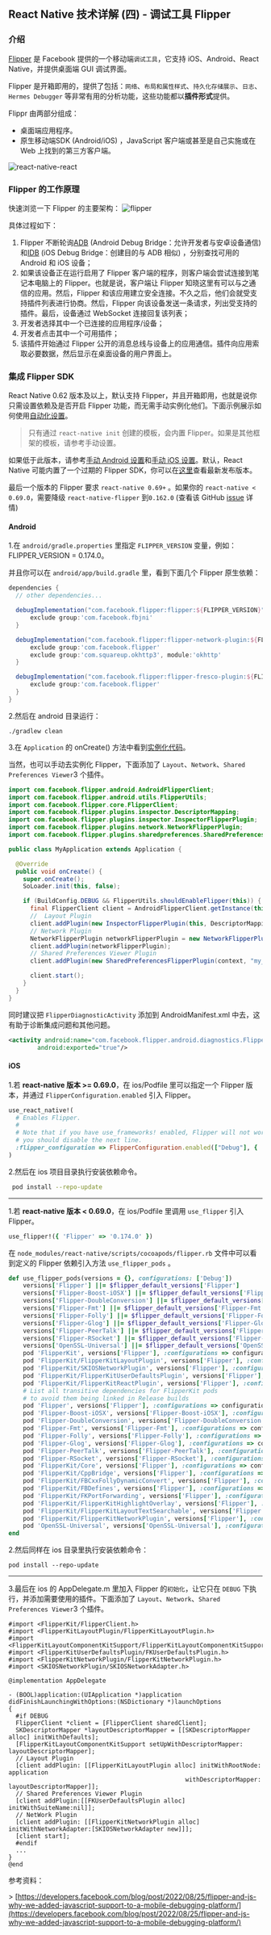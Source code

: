 ## React Native 技术详解 (四) - 调试工具 Flipper 
### 介绍

[Flipper](https://fbflipper.com/) 是 Facebook 提供的一个移动端`调试工具`，它支持 iOS、Android、React Native，并提供桌面端 GUI 调试界面。

Flipper 是开箱即用的，提供了包括：`网络`、`布局和属性样式`、`持久化存储展示`、`日志`、`Hermes Debugger` 等非常有用的分析功能，这些功能都以**插件形式**提供。

Flippr 由两部分组成：

* 桌面端应用程序。
* 原生移动端SDK (Android/iOS) ，JavaScript 客户端或甚至是自己实施或在 Web 上找到的第三方客户端。

![react-native-react](react-native-react.png)

### Flipper 的工作原理

快速浏览一下 Flipper 的主要架构：
![flipper](flipper.svg)

具体过程如下：

1. Flipper 不断轮询[ADB](https://developer.android.com/studio/command-line/adb) (Android Debug Bridge：允许开发者与安卓设备通信) 和[IDB](https://fbidb.io/) (iOS Debug Bridge：创建目的与 ADB 相似) ，分别查找可用的 Android 和 iOS 设备；
2. 如果该设备正在运行启用了 Flipper 客户端的程序，则客户端会尝试连接到笔记本电脑上的 Flipper。也就是说，客户端让 Flipper 知晓这里有可以与之通信的应用。然后，Flipper 和该应用建立安全连接。不久之后，他们会就受支持插件列表进行协商。然后，Flipper 向该设备发送一条请求，列出受支持的插件。最后，设备通过 WebSocket 连接回复该列表；
3. 开发者选择其中一个已连接的应用程序/设备；
4. 开发者点击其中一个可用插件；
5. 该插件开始通过 Flipper 公开的消息总线与设备上的应用通信。插件向应用索取必要数据，然后显示在桌面设备的用户界面上。

### 集成 Flipper SDK

React Native 0.62 版本及以上，默认支持 Flipper，并且开箱即用，也就是说你只需设置依赖及是否开启 Flipper 功能，而无需手动实例化他们。下面示例展示如何使用[自动化设置](https://fbflipper.com/docs/getting-started/react-native/)。

> 只有通过 `react-native init` 创建的模板，会内置 Flipper。如果是其他框架的模板，请参考手动设置。

如果低于此版本，请参考[手动 Android 设置](https://fbflipper.com/docs/getting-started/react-native-android/)和[手动 iOS 设置](https://fbflipper.com/docs/getting-started/react-native-ios/)。默认，React Native 可能内置了一个过期的 Flipper SDK，你可以在[这里](https://github.com/facebook/flipper/tags)查看最新发布版本。

最后一个版本的 Flipper 要求 `react-native 0.69+` 。如果你的 `react-native < 0.69.0`，需要降级 `react-native-flipper` 到`0.162.0` (查看该 GitHub [issue](https://github.com/facebook/flipper/issues/4240) 详情)

#### Android

1.在 `android/gradle.properties` 里指定 `FLIPPER_VERSION` 变量，例如：FLIPPER_VERSION = 0.174.0。

并且你可以在 `android/app/build.gradle` 里，看到下面几个 Flipper 原生依赖：

``` groovy
dependencies {
  // other dependencies...

  debugImplementation("com.facebook.flipper:flipper:${FLIPPER_VERSION}") {
      exclude group:'com.facebook.fbjni'
  }

  debugImplementation("com.facebook.flipper:flipper-network-plugin:${FLIPPER_VERSION}") {
      exclude group:'com.facebook.flipper'
      exclude group:'com.squareup.okhttp3', module:'okhttp'
  }

  debugImplementation("com.facebook.flipper:flipper-fresco-plugin:${FLIPPER_VERSION}") {
      exclude group:'com.facebook.flipper'
  }
}
```

2.然后在 android 目录运行：

``` shell
./gradlew clean
```

3.在 `Application` 的 onCreate() 方法中看到[实例化代码](https://github.com/facebook/react-native/blob/a02bd0ded1d193e3fe6f0bfb961138e0f212fccc/template/android/app/src/main/java/com/helloworld/MainApplication.java#L60)。

当然，也可以手动去实例化 Flipper，下面添加了 `Layout`、`Network`、`Shared Preferences Viewer`3 个插件。

``` Java
import com.facebook.flipper.android.AndroidFlipperClient;
import com.facebook.flipper.android.utils.FlipperUtils;
import com.facebook.flipper.core.FlipperClient;
import com.facebook.flipper.plugins.inspector.DescriptorMapping;
import com.facebook.flipper.plugins.inspector.InspectorFlipperPlugin;
import com.facebook.flipper.plugins.network.NetworkFlipperPlugin;
import com.facebook.flipper.plugins.sharedpreferences.SharedPreferencesFlipperPlugin;

public class MyApplication extends Application {

  @Override
  public void onCreate() {
    super.onCreate();
    SoLoader.init(this, false);

    if (BuildConfig.DEBUG && FlipperUtils.shouldEnableFlipper(this)) {
      final FlipperClient client = AndroidFlipperClient.getInstance(this);
      //  Layout Plugin
      client.addPlugin(new InspectorFlipperPlugin(this, DescriptorMapping.withDefaults()));
      // Network Plugin
      NetworkFlipperPlugin networkFlipperPlugin = new NetworkFlipperPlugin();
      client.addPlugin(networkFlipperPlugin);
      // Shared Preferences Viewer Plugin
      client.addPlugin(new SharedPreferencesFlipperPlugin(context, "my_shared_preference_file"));

      client.start();
    }
  }
}
```

同时建议把 `FlipperDiagnosticActivity` 添加到 AndroidManifest.xml 中去，这有助于诊断集成问题和其他问题。

``` xml
<activity android:name="com.facebook.flipper.android.diagnostics.FlipperDiagnosticActivity"
        android:exported="true"/>
```

#### iOS

1.若 **react-native 版本 >= 0.69.0**，在 ios/Podfile 里可以指定一个 Flipper  版本，并通过 `FlipperConfiguration.enabled` 引入 Flipper。

``` ruby
use_react_native!(
  # Enables Flipper.
  #
  # Note that if you have use_frameworks! enabled, Flipper will not work and
  # you should disable the next line.
  :flipper_configuration => FlipperConfiguration.enabled(["Debug"], { 'Flipper' => '0.174.0' })
)
```

2.然后在 ios 项目目录执行安装依赖命令。

``` bash
 pod install --repo-update 
```

---

1.若 **react-native 版本 < 0.69.0**，在 ios/Podfile 里调用 `use_flipper` 引入 Flipper。

``` ruby
use_flipper!({ 'Flipper' => '0.174.0' })
```

在 `node_modules/react-native/scripts/cocoapods/flipper.rb` 文件中可以看到定义的 Flipper 依赖引入方法 `use_flipper_pods` 。

``` ruby
def use_flipper_pods(versions = {}, configurations: ['Debug'])
    versions['Flipper'] ||= $flipper_default_versions['Flipper']
    versions['Flipper-Boost-iOSX'] ||= $flipper_default_versions['Flipper-Boost-iOSX']
    versions['Flipper-DoubleConversion'] ||= $flipper_default_versions['Flipper-DoubleConversion']
    versions['Flipper-Fmt'] ||= $flipper_default_versions['Flipper-Fmt']
    versions['Flipper-Folly'] ||= $flipper_default_versions['Flipper-Folly']
    versions['Flipper-Glog'] ||= $flipper_default_versions['Flipper-Glog']
    versions['Flipper-PeerTalk'] ||= $flipper_default_versions['Flipper-PeerTalk']
    versions['Flipper-RSocket'] ||= $flipper_default_versions['Flipper-RSocket']
    versions['OpenSSL-Universal'] ||= $flipper_default_versions['OpenSSL-Universal']
    pod 'FlipperKit', versions['Flipper'], :configurations => configurations
    pod 'FlipperKit/FlipperKitLayoutPlugin', versions['Flipper'], :configurations => configurations
    pod 'FlipperKit/SKIOSNetworkPlugin', versions['Flipper'], :configurations => configurations
    pod 'FlipperKit/FlipperKitUserDefaultsPlugin', versions['Flipper'], :configurations => configurations
    pod 'FlipperKit/FlipperKitReactPlugin', versions['Flipper'], :configurations => configurations
    # List all transitive dependencies for FlipperKit pods
    # to avoid them being linked in Release builds
    pod 'Flipper', versions['Flipper'], :configurations => configurations
    pod 'Flipper-Boost-iOSX', versions['Flipper-Boost-iOSX'], :configurations => configurations
    pod 'Flipper-DoubleConversion', versions['Flipper-DoubleConversion'], :configurations => configurations
    pod 'Flipper-Fmt', versions['Flipper-Fmt'], :configurations => configurations
    pod 'Flipper-Folly', versions['Flipper-Folly'], :configurations => configurations
    pod 'Flipper-Glog', versions['Flipper-Glog'], :configurations => configurations
    pod 'Flipper-PeerTalk', versions['Flipper-PeerTalk'], :configurations => configurations
    pod 'Flipper-RSocket', versions['Flipper-RSocket'], :configurations => configurations
    pod 'FlipperKit/Core', versions['Flipper'], :configurations => configurations
    pod 'FlipperKit/CppBridge', versions['Flipper'], :configurations => configurations
    pod 'FlipperKit/FBCxxFollyDynamicConvert', versions['Flipper'], :configurations => configurations
    pod 'FlipperKit/FBDefines', versions['Flipper'], :configurations => configurations
    pod 'FlipperKit/FKPortForwarding', versions['Flipper'], :configurations => configurations
    pod 'FlipperKit/FlipperKitHighlightOverlay', versions['Flipper'], :configurations => configurations
    pod 'FlipperKit/FlipperKitLayoutTextSearchable', versions['Flipper'], :configurations => configurations
    pod 'FlipperKit/FlipperKitNetworkPlugin', versions['Flipper'], :configurations => configurations
    pod 'OpenSSL-Universal', versions['OpenSSL-Universal'], :configurations => configurations
end
```

2.然后同样在 ios 目录里执行安装依赖命令：

``` shell
pod install --repo-update 
```

---

3.最后在 ios 的 AppDelegate.m 里加入 Flipper 的`初始化`，让它只在 `DEBUG` 下执行，并添加需要使用的插件。下面添加了 `Layout`、`Network`、`Shared Preferences Viewer`3 个插件。

``` objc
#import <FlipperKit/FlipperClient.h>
#import <FlipperKitLayoutPlugin/FlipperKitLayoutPlugin.h>
#import <FlipperKitLayoutComponentKitSupport/FlipperKitLayoutComponentKitSupport.h>
#import <FlipperKitUserDefaultsPlugin/FKUserDefaultsPlugin.h>
#import <FlipperKitNetworkPlugin/FlipperKitNetworkPlugin.h>
#import <SKIOSNetworkPlugin/SKIOSNetworkAdapter.h>

@implementation AppDelegate

- (BOOL)application:(UIApplication *)application didFinishLaunchingWithOptions:(NSDictionary *)launchOptions
{
  #if DEBUG
  FlipperClient *client = [FlipperClient sharedClient];
  SKDescriptorMapper *layoutDescriptorMapper = [[SKDescriptorMapper alloc] initWithDefaults];
  [FlipperKitLayoutComponentKitSupport setUpWithDescriptorMapper: layoutDescriptorMapper];
  // Layout Plugin
  [client addPlugin: [[FlipperKitLayoutPlugin alloc] initWithRootNode: application
                                                 withDescriptorMapper: layoutDescriptorMapper]];
  // Shared Preferences Viewer Plugin
  [client addPlugin:[[FKUserDefaultsPlugin alloc] initWithSuiteName:nil]];
  // NetWork Plugin
  [client addPlugin: [[FlipperKitNetworkPlugin alloc] initWithNetworkAdapter:[SKIOSNetworkAdapter new]]];
  [client start];
  #endif
  ...
}
@end
```

参考资料：

\> [https://developers.facebook.com/blog/post/2022/08/25/flipper-and-js-why-we-added-javascript-support-to-a-mobile-debugging-platform/](https://developers.facebook.com/blog/post/2022/08/25/flipper-and-js-why-we-added-javascript-support-to-a-mobile-debugging-platform/)
